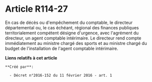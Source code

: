 # Article R114-27

En cas de décès ou d'empêchement du comptable, le directeur départemental ou, le cas échéant, régional des finances publiques
territorialement compétent désigne d'urgence, avec l'agrément du directeur, un agent comptable intérimaire. Le directeur rend
compte immédiatement au ministre chargé des sports et au ministre chargé du budget de l'installation de l'agent comptable
intérimaire.

**Liens relatifs à cet article**

	**Créé par**:

	  - Décret n°2016-152 du 11 février 2016 - art. 1
